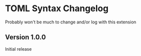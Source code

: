 # TOML Syntax Changelog

Probably won't be much to change and/or log with this extension

## Version 1.0.0

Initial release
